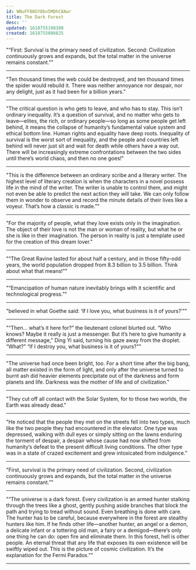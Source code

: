 ```yaml
---
id: WNuFF80GY0bn5MDhC8Awr
title: The Dark Forest
desc: ''
updated: 1618755108380
created: 1618755086825
---
```


"“First: Survival is the primary need of civilization. Second: Civilization continuously grows and expands, but the total matter in the universe remains constant.”"

---------

"Ten thousand times the web could be destroyed, and ten thousand times the spider would rebuild it. There was neither annoyance nor despair, nor any delight, just as it had been for a billion years."

---------

"The critical question is who gets to leave, and who has to stay. This isn’t ordinary inequality. It’s a question of survival, and no matter who gets to leave—elites, the rich, or ordinary people—so long as some people get left behind, it means the collapse of humanity’s fundamental value system and ethical bottom line. Human rights and equality have deep roots. Inequality of survival is the worst sort of inequality, and the people and countries left behind will never just sit and wait for death while others have a way out. There will be increasingly extreme confrontations between the two sides until there’s world chaos, and then no one goes!"

---------

"This is the difference between an ordinary scribe and a literary writer. The highest level of literary creation is when the characters in a novel possess life in the mind of the writer. The writer is unable to control them, and might not even be able to predict the next action they will take. We can only follow them in wonder to observe and record the minute details of their lives like a voyeur. That’s how a classic is made.”"

---------

"For the majority of people, what they love exists only in the imagination. The object of their love is not the man or woman of reality, but what he or she is like in their imagination. The person in reality is just a template used for the creation of this dream lover."

---------

"“The Great Ravine lasted for about half a century, and in those fifty-odd years, the world population dropped from 8.3 billion to 3.5 billion. Think about what that means!”"

---------

"“Emancipation of human nature inevitably brings with it scientific and technological progress.”"

---------

"believed in what Goethe said: ‘If I love you, what business is it of yours?’”"

---------

"“Then... what’s it here for?” the lieutenant colonel blurted out. “Who knows? Maybe it really is just a messenger. But it’s here to give humanity a different message,” Ding Yi said, turning his gaze away from the droplet. “What?” “If I destroy you, what business is it of yours?”"

---------

"The universe had once been bright, too. For a short time after the big bang, all matter existed in the form of light, and only after the universe turned to burnt ash did heavier elements precipitate out of the darkness and form planets and life. Darkness was the mother of life and of civilization."

---------

"They cut off all contact with the Solar System, for to those two worlds, the Earth was already dead."

---------

"He noticed that the people they met on the streets fell into two types, much like the two people they had encountered in the elevator. One type was depressed, walking with dull eyes or simply sitting on the lawns enduring the torment of despair, a despair whose cause had now shifted from humanity’s defeat to the present difficult living conditions. The other type was in a state of crazed excitement and grew intoxicated from indulgence."

---------

"First, survival is the primary need of civilization. Second, civilization continuously grows and expands, but the total matter in the universe remains constant.”"

---------

"“The universe is a dark forest. Every civilization is an armed hunter stalking through the trees like a ghost, gently pushing aside branches that block the path and trying to tread without sound. Even breathing is done with care. The hunter has to be careful, because everywhere in the forest are stealthy hunters like him. If he finds other life—another hunter, an angel or a demon, a delicate infant or a tottering old man, a fairy or a demigod—there’s only one thing he can do: open fire and eliminate them. In this forest, hell is other people. An eternal threat that any life that exposes its own existence will be swiftly wiped out. This is the picture of cosmic civilization. It’s the explanation for the Fermi Paradox.”"

---------
